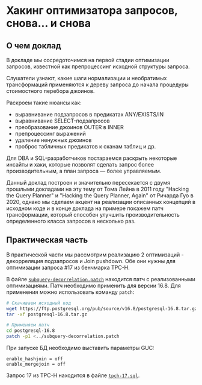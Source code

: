 # Хакинг оптимизатора запросов, снова... и снова

## О чем доклад

В докладе мы сосредоточимся на первой стадии оптимизации запросов, известной как препроцессинг исходной структуры запроса.

Слушатели узнают, какие шаги нормализации и необратимых трансформаций применяются к дереву запроса до начала процедуры стоимостного перебора джоинов.

Раскроем такие нюансы как:

- выравнивание подзапросов в предикатах ANY/EXISTS/IN
- выравнивание SELECT-подзапросов
- преобразование джоинов OUTER в INNER
- препроцессинг выражений
- удаление ненужных джоинов
- проброс табличных предикатов к сканам таблиц и др. 

Для DBA и SQL-разработчиков постараемся раскрыть некоторые инсайты и хаки, которые позволят сделать запрос более производительным, а план запроса — более управляемым.

Данный доклад построен и значительно пересекается с двумя прошлыми докладами на эту тему от Тома Лейна в 2011 году "Hacking the Query Planner" и "Hacking the Query Planner, Again" от Ричарда Гуо в 2020, однако мы сделаем акцент на реализации описанных концепций в исходном коде и в конце доклада на примере покажем патч трансформации, который способен улучшить производительность определенного класса запросов в несколько раз.

## Практическая часть

В практической части мы рассмотрим реализацию 2 оптимизаций - декорреляция подзапросов и Join pushdown.
Обе они нужны для оптимизации запроса #17 из бенчмарка TPC-H.

В файле [`subquery-decorrelation.patch`](./subquery-decorrelation.patch) находится патч с реализованными оптимизациями.
Патч необходимо применить для версии 16.8.
Для применения можно использовать команду `patch`:

```bash
# Скачиваем исходный код
wget https://ftp.postgresql.org/pub/source/v16.8/postgresql-16.8.tar.gz
tar -xf postgresql-16.8.tar.gz

# Применяем патч
cd postgresql-16.8
patch -p1 <../subquery-decorrelation.patch
```

При запуске БД необходимо выставить параметры GUC:

```text
enable_hashjoin = off
enable_mergejoin = off
```

Запрос 17 из TPC-H находится в файле [`tpch-17.sql`](./tpch-17.sql).

